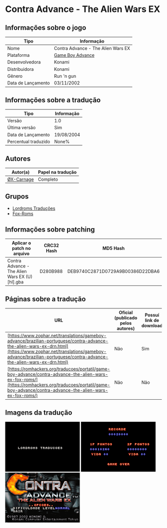 # Contra Advance - The Alien Wars EX

## Informações sobre o jogo

| Tipo | Informação |
| ----------- | ----------- |
| Nome | Contra Advance \- The Alien Wars EX |
| Plataforma | [Game Boy Advance](../) |
| Desenvolvedora | Konami |
| Distribuidora | Konami |
| Gênero | Run 'n gun |
| Data de Lançamento | 03/11/2002 |

## Informações sobre a tradução

| Tipo | Informação |
| ----------- | ----------- |
| Versão | 1\.0 |
| Última versão | Sim |
| Data de Lançamento | 19/08/2004 |
| Percentual traduzido | None% |

## Autores

| Autor(a) | Papel na tradução |
| ----------- | ----------- |
| [ØX\-Carnage](../../../autores/x-carnage/) | Completo |

## Grupos

* [Lordroms Traduções](../../../grupos/lordroms-traducoes/)
* [Fox\-Roms](../../../grupos/fox-roms/)

## Informações sobre patching

| Aplicar o patch no arquivo | CRC32 Hash | MD5 Hash |
| ----------- | ----------- | ----------- |
| Contra Advance \- The Alien Wars EX \(U\) \[hI\]\.gba | D280B988 | DEB9740C2871D0729A9B00386D22DBA6 |

## Páginas sobre a tradução

| URL | Oficial (publicado pelos autores) | Possuí link de download |
| ----------- | ----------- | ----------- |
| [https://www.zophar.net/translations/gameboy-advance/brazilian-portuguese/contra-advance-the-alien-wars-ex-drn.html](https://www.zophar.net/translations/gameboy-advance/brazilian-portuguese/contra-advance-the-alien-wars-ex-drn.html) | Não | Sim |
| [https://romhackers.org/traducoes/portatil/game-boy-advance/contra-advance-the-alien-wars-ex-fox-roms/](https://romhackers.org/traducoes/portatil/game-boy-advance/contra-advance-the-alien-wars-ex-fox-roms/) | Não | Não |

## Imagens da tradução

![Imagem de exemplo da tradução 1](1.png)
![Imagem de exemplo da tradução 2](2.png)
![Imagem de exemplo da tradução 3](3.png)